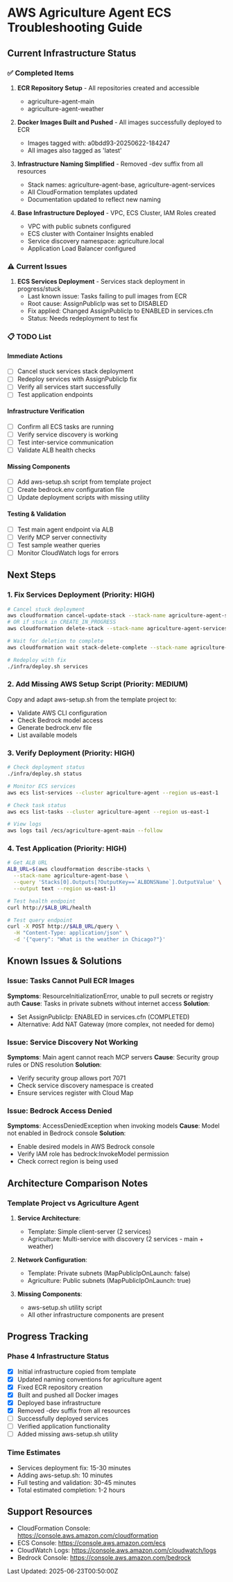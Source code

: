 # AWS Agriculture Agent ECS Troubleshooting Guide

## Current Infrastructure Status

### ✅ Completed Items
1. **ECR Repository Setup** - All repositories created and accessible
   - agriculture-agent-main
   - agriculture-agent-weather

2. **Docker Images Built and Pushed** - All images successfully deployed to ECR
   - Images tagged with: a0bdd93-20250622-184247
   - All images also tagged as 'latest'

3. **Infrastructure Naming Simplified** - Removed -dev suffix from all resources
   - Stack names: agriculture-agent-base, agriculture-agent-services
   - All CloudFormation templates updated
   - Documentation updated to reflect new naming

4. **Base Infrastructure Deployed** - VPC, ECS Cluster, IAM Roles created
   - VPC with public subnets configured
   - ECS cluster with Container Insights enabled
   - Service discovery namespace: agriculture.local
   - Application Load Balancer configured

### ⚠️ Current Issues

1. **ECS Services Deployment** - Services stack deployment in progress/stuck
   - Last known issue: Tasks failing to pull images from ECR
   - Root cause: AssignPublicIp was set to DISABLED
   - Fix applied: Changed AssignPublicIp to ENABLED in services.cfn
   - Status: Needs redeployment to test fix

### 📋 TODO List

#### Immediate Actions
- [ ] Cancel stuck services stack deployment
- [ ] Redeploy services with AssignPublicIp fix
- [ ] Verify all services start successfully
- [ ] Test application endpoints

#### Infrastructure Verification
- [ ] Confirm all ECS tasks are running
- [ ] Verify service discovery is working
- [ ] Test inter-service communication
- [ ] Validate ALB health checks

#### Missing Components
- [ ] Add aws-setup.sh script from template project
- [ ] Create bedrock.env configuration file
- [ ] Update deployment scripts with missing utility

#### Testing & Validation
- [ ] Test main agent endpoint via ALB
- [ ] Verify MCP server connectivity
- [ ] Test sample weather queries
- [ ] Monitor CloudWatch logs for errors

## Next Steps

### 1. Fix Services Deployment (Priority: HIGH)
```bash
# Cancel stuck deployment
aws cloudformation cancel-update-stack --stack-name agriculture-agent-services --region us-east-1
# OR if stuck in CREATE_IN_PROGRESS
aws cloudformation delete-stack --stack-name agriculture-agent-services --region us-east-1

# Wait for deletion to complete
aws cloudformation wait stack-delete-complete --stack-name agriculture-agent-services --region us-east-1

# Redeploy with fix
./infra/deploy.sh services
```

### 2. Add Missing AWS Setup Script (Priority: MEDIUM)
Copy and adapt aws-setup.sh from the template project to:
- Validate AWS CLI configuration
- Check Bedrock model access
- Generate bedrock.env file
- List available models

### 3. Verify Deployment (Priority: HIGH)
```bash
# Check deployment status
./infra/deploy.sh status

# Monitor ECS services
aws ecs list-services --cluster agriculture-agent --region us-east-1

# Check task status
aws ecs list-tasks --cluster agriculture-agent --region us-east-1

# View logs
aws logs tail /ecs/agriculture-agent-main --follow
```

### 4. Test Application (Priority: HIGH)
```bash
# Get ALB URL
ALB_URL=$(aws cloudformation describe-stacks \
  --stack-name agriculture-agent-base \
  --query 'Stacks[0].Outputs[?OutputKey==`ALBDNSName`].OutputValue' \
  --output text --region us-east-1)

# Test health endpoint
curl http://$ALB_URL/health

# Test query endpoint
curl -X POST http://$ALB_URL/query \
  -H "Content-Type: application/json" \
  -d '{"query": "What is the weather in Chicago?"}'
```

## Known Issues & Solutions

### Issue: Tasks Cannot Pull ECR Images
**Symptoms**: ResourceInitializationError, unable to pull secrets or registry auth
**Cause**: Tasks in private subnets without internet access
**Solution**: 
- Set AssignPublicIp: ENABLED in services.cfn (COMPLETED)
- Alternative: Add NAT Gateway (more complex, not needed for demo)

### Issue: Service Discovery Not Working
**Symptoms**: Main agent cannot reach MCP servers
**Cause**: Security group rules or DNS resolution
**Solution**: 
- Verify security group allows port 7071
- Check service discovery namespace is created
- Ensure services register with Cloud Map

### Issue: Bedrock Access Denied
**Symptoms**: AccessDeniedException when invoking models
**Cause**: Model not enabled in Bedrock console
**Solution**: 
- Enable desired models in AWS Bedrock console
- Verify IAM role has bedrock:InvokeModel permission
- Check correct region is being used

## Architecture Comparison Notes

### Template Project vs Agriculture Agent
1. **Service Architecture**:
   - Template: Simple client-server (2 services)
   - Agriculture: Multi-service with discovery (2 services - main + weather)

2. **Network Configuration**:
   - Template: Private subnets (MapPublicIpOnLaunch: false)
   - Agriculture: Public subnets (MapPublicIpOnLaunch: true)

3. **Missing Components**:
   - aws-setup.sh utility script
   - All other infrastructure components are present

## Progress Tracking

### Phase 4 Infrastructure Status
- [x] Initial infrastructure copied from template
- [x] Updated naming conventions for agriculture agent
- [x] Fixed ECR repository creation
- [x] Built and pushed all Docker images
- [x] Deployed base infrastructure
- [x] Removed -dev suffix from all resources
- [ ] Successfully deployed services
- [ ] Verified application functionality
- [ ] Added missing aws-setup.sh utility

### Time Estimates
- Services deployment fix: 15-30 minutes
- Adding aws-setup.sh: 10 minutes
- Full testing and validation: 30-45 minutes
- Total estimated completion: 1-2 hours

## Support Resources
- CloudFormation Console: https://console.aws.amazon.com/cloudformation
- ECS Console: https://console.aws.amazon.com/ecs
- CloudWatch Logs: https://console.aws.amazon.com/cloudwatch/logs
- Bedrock Console: https://console.aws.amazon.com/bedrock

Last Updated: 2025-06-23T00:50:00Z